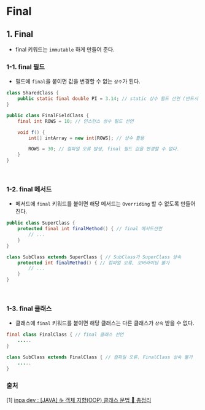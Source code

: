 # Final

## 1. Final

- final 키워드는 `immutable` 하게 만들어 준다.

### 1-1. final 필드

- 필드에 `final`을 붙이면 값을 변경할 수 없는 `상수`가 된다.

```java
class SharedClass {
	public static final double PI = 3.14; // static 상수 필드 선언 (반드시 초기값 지정)
}

public class FinalFieldClass {
	final int ROWS = 10; // 인스턴스 상수 필드 선언

	void f() {
		int[] intArray = new int[ROWS]; // 상수 활용

		ROWS = 30; // 컴파일 오류 발생, final 필드 값을 변경할 수 없다. 
	}
}
```

<br /> 

### 1-2. final 메서드

- 메서드에 `final` 키워드를 붙이면 해당 메서드는 `Overriding` 할 수 없도록 만들어진다.

```java
public class SuperClass {
	protected final int finalMethod() { // final 메서드선언
		// ... 
	}
}

class SubClass extends SuperClass { // SubClass가 SuperClass 상속
	protected int finalMethod() { // 컴파일 오류, 오버라이딩 불가
		// ... 
	}
}
```

<br />

### 1-3. final 클래스

- 클래스에 `final` 키워드를 붙이면 해당 클래스는 다른 클래스가 `상속` 받을 수 없다.

```java
final class FinalClass { // final 클래스 선언
	.....
}

class SubClass extends FinalClass { // 컴파일 오류. FinalClass 상속 불가
	.....
}
```

### 출처

[1] [inpa dev : [JAVA] ☕ 객체 지향(OOP) 클래스 문법 💯 총정리](https://inpa.tistory.com/entry/JAVA-%E2%98%95-%EA%B0%9D%EC%B2%B4-%EC%A7%80%ED%96%A5OOP-%ED%81%B4%EB%9E%98%EC%8A%A4-%EB%AC%B8%EB%B2%95-%F0%9F%92%AF-%EC%B4%9D%EC%A0%95%EB%A6%AC#final_%EC%A0%9C%EC%96%B4%EC%9E%90)

